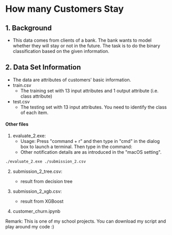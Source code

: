 # How many Customers Stay
## 1. Background
- This data comes from clients of a bank. The bank wants to model whether they will stay or not in the future. The task is to do the binary classification based on the given information.
## 2. Data Set Information
- The data are attributes of customers' basic information. 
- train.csv
  - The training set with 13 input attributes and 1 output attribute (i.e. class attribute)
- test.csv
  - The testing set with 13 input attributes. You need to identify the class of each item. 

#### Other files
1. evaluate_2.exe:
    - Usage: Press "command + r" and then type in "cmd" in the dialog box to launch a terminal. Then type in the command:
    - Other notification details are as introduced in the "macOS setting".
```bash
./evaluate_2.exe ./submission_2.csv
```
2. submission_2_tree.csv: 
    - result from decision tree

3. submission_2_xgb.csv: 
    - result from XGBoost
  
4. customer_churn.ipynb

Remark: This is one of my school projects. You can download my script and play around my code :)
